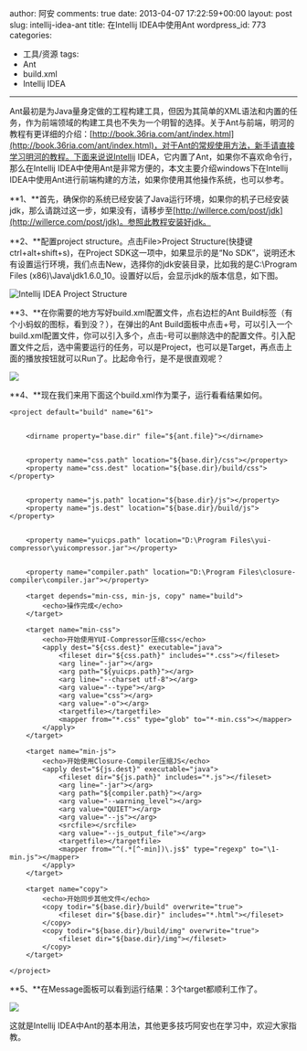 author: 阿安
comments: true
date: 2013-04-07 17:22:59+00:00
layout: post
slug: intellij-idea-ant
title: 在Intellij IDEA中使用Ant
wordpress_id: 773
categories:
- 工具/资源
tags:
- Ant
- build.xml
- Intellij IDEA
---

Ant最初是为Java量身定做的工程构建工具，但因为其简单的XML语法和内置的任务，作为前端领域的构建工具也不失为一个明智的选择。关于Ant与前端，明河的教程有更详细的介绍：[http://book.36ria.com/ant/index.html](http://book.36ria.com/ant/index.html)，对于Ant的常规使用方法，新手请直接学习明河的教程。下面来说说Intellij IDEA，它内置了Ant，如果你不喜欢命令行，那么在Intellij IDEA中使用Ant是非常方便的，本文主要介绍windows下在Intellij IDEA中使用Ant进行前端构建的方法，如果你使用其他操作系统，也可以参考。

**1、**首先，确保你的系统已经安装了Java运行环境，如果你的机子已经安装jdk，那么请跳过这一步，如果没有，请移步至[http://willerce.com/post/jdk](http://willerce.com/post/jdk)。参照此教程安装好jdk。

**2、**配置project structure。点击File>Project Structure(快捷键ctrl+alt+shift+s)，在Project SDK这一项中，如果显示的是“No SDK”，说明还木有设置运行环境，我们点击New，选择你的jdk安装目录，比如我的是C:\Program Files (x86)\Java\jdk1.6.0_10。设置好以后，会显示jdk的版本信息，如下图。

![Intellij IDEA Project Structure](/wp-content/uploads/2013/04/1.jpg)

<!-- more -->**3、**在你需要的地方写好build.xml配置文件，点右边栏的Ant Build标签（有个小蚂蚁的图标，看到没？），在弹出的Ant Build面板中点击+号，可以引入一个build.xml配置文件，你可以引入多个，点击-号可以删除选中的配置文件。引入配置文件之后，选中需要运行的任务，可以是Project，也可以是Target，再点击上面的播放按钮就可以Run了。比起命令行，是不是很直观呢？

![](/wp-content/uploads/2013/04/ant-build.jpg)

**4、**现在我们来用下面这个build.xml作为栗子，运行看看结果如何。

    
    

    <project default="build" name="61">


        <dirname property="base.dir" file="${ant.file}"></dirname>


        <property name="css.path" location="${base.dir}/css"></property>
        <property name="css.dest" location="${base.dir}/build/css"></property>


        <property name="js.path" location="${base.dir}/js"></property>
        <property name="js.dest" location="${base.dir}/build/js"></property>


        <property name="yuicps.path" location="D:\Program Files\yui-compressor\yuicompressor.jar"></property>


        <property name="compiler.path" location="D:\Program Files\closure-compiler\compiler.jar"></property>

        <target depends="min-css, min-js, copy" name="build">
            <echo>操作完成</echo>
        </target>

        <target name="min-css">
            <echo>开始使用YUI-Compressor压缩css</echo>
            <apply dest="${css.dest}" executable="java">
                <fileset dir="${css.path}" includes="*.css"></fileset>
                <arg line="-jar"></arg>
                <arg path="${yuicps.path}"></arg>
                <arg line="--charset utf-8"></arg>
                <arg value="--type"></arg>
                <arg value="css"></arg>
                <arg value="-o"></arg>
                <targetfile></targetfile>
                <mapper from="*.css" type="glob" to="*-min.css"></mapper>
            </apply>
        </target>

        <target name="min-js">
            <echo>开始使用Closure-Compiler压缩JS</echo>
            <apply dest="${js.dest}" executable="java">
                <fileset dir="${js.path}" includes="*.js"></fileset>
                <arg line="-jar"></arg>
                <arg path="${compiler.path}"></arg>
                <arg value="--warning_level"></arg>
                <arg value="QUIET"></arg>
                <arg value="--js"></arg>
                <srcfile></srcfile>
                <arg value="--js_output_file"></arg>
                <targetfile></targetfile>
                <mapper from="^(.*[^-min])\.js$" type="regexp" to="\1-min.js"></mapper>
            </apply>
        </target>

        <target name="copy">
            <echo>开始同步其他文件</echo>
            <copy todir="${base.dir}/build" overwrite="true">
                <fileset dir="${base.dir}" includes="*.html"></fileset>
            </copy>
            <copy todir="${base.dir}/build/img" overwrite="true">
                <fileset dir="${base.dir}/img"></fileset>
            </copy>
        </target>

    </project>





**5、**在Message面板可以看到运行结果：3个target都顺利工作了。

![](/wp-content/uploads/2013/04/message-ant-build.jpg)

这就是Intellij IDEA中Ant的基本用法，其他更多技巧阿安也在学习中，欢迎大家指教。
